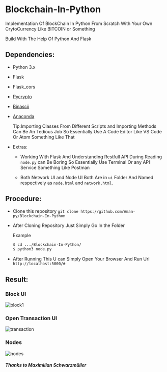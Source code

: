 # Blockchain-In-Python

Implementation Of BlockChain In Python From Scratch With Your Own CrytoCurrency Like BITCOIN or Something

Build With The Help Of Python And Flask

## Dependencies:

- Python 3.x
- Flask
- Flask_cors
- [Pycrypto](https://pypi.org/project/pycrypto/)
- [Binascii](http://flask.pocoo.org/)
- [Anaconda](https://docs.anaconda.com/anaconda/)

   Tip:Importing Classes From Different Scripts and Importing Methods Can Be An Tedious Job So Essentially Use A Code Editor Like VS Code Or Atom Something Like That

- Extras:
	
	- Working With Flask And Understanding Restfull API During Reading `node.py` can Be  Boring So Essentially Use Terminal Or any API Service Something Like Postman
	
	- Both Network UI and Node UI Both Are in `ui` Folder And Named respectively as `node.html` and `network.html`.


## Procedure:

- Clone this repository `git clone https://github.com/Aman-py/Blockchain-In-Python`
- After Cloning Repository Just Simply Go In the Folder

    Example
    ```bash
    $ cd .../Blockchain-In-Python/ 
    $ python3 node.py 
    ```
- After Running This U can Simply Open Your Browser And Run Url `http://localhost:5000/#`

## Result:


### Block UI


![block1](https://user-images.githubusercontent.com/29687692/45088910-1a215380-b128-11e8-9adb-28001058a2ce.png)

### Open Transaction UI


![transaction](https://user-images.githubusercontent.com/29687692/45090582-5e632280-b12d-11e8-81f8-431959939033.png)

### Nodes


![nodes](https://user-images.githubusercontent.com/29687692/45089224-1f32d280-b129-11e8-99be-bb97e026a25e.png)



##### Thanks to Maximilian Schwarzmüller
